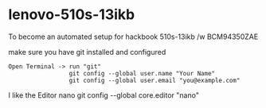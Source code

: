 # lenovo-510s-13ikb
To become an automated setup for hackbook 510s-13ikb /w BCM94350ZAE

make sure you have git installed and configured

    Open Terminal -> run "git"
                     git config --global user.name "Your Name"
                     git config --global user.email "you@example.com"

I like the Editor nano
                     git config --global core.editor "nano"